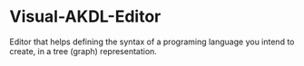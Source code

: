 # Visual-AKDL-Editor
Editor that helps defining the syntax of a programing language you intend to create, in a tree (graph) representation.
